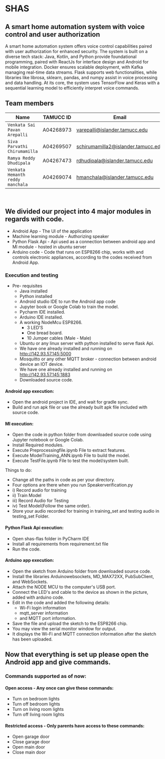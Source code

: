 # SHAS

## A smart home automation system with voice control and user authorization

A smart home automation system offers voice control capabilities paired with user authorization for enhanced security. The system is built on a diverse tech stack: Java, Kotlin, and Python provide foundational programming, paired with ReactJs for interface design and Android for mobile integration. Docker ensures scalable deployment, with Kafka managing real-time data streams. Flask supports web functionalities, while libraries like librosa, sklearn, pandas, and numpy assist in voice processing and data handling. At its core, the system uses TensorFlow and Keras with a sequential learning model to efficiently interpret voice commands.

## Team members

| Name                              | TAMUCC ID | Email                              |
|-----------------------------------|-----------|------------------------------------|
| `Venkata Sai Pavan Arepalli`      | A04268973 | varepalli@islander.tamucc.edu      |
| `Siva Parvathi Chirumamilla`      | A04269507 | schirumamilla2@islander.tamucc.edu |
| `Ramya Reddy Dhudipala`           | A04267473 | rdhudipala@islander.tamucc.edu     |
| `Venkata Hemanth reddy manchala ` | A04269074 | hmanchala@islander.tamucc.edu      |


&nbsp;

## We divided our project into 4 major modules in regards with code.

- Android App - The UI of the application
- Machine learning module - Authorizing speaker
- Python Flask Api - Api used as a connection between android app and Ml module - hosted in ubuntu server
- Arduino code - Code that runs on ESP8266 chip, works with and controls electronic appliances, according to the codes
  received from Android App.

### Execution and testing

* Pre- requisites
    * Java installed
    * Python installed
    * Android studio IDE to run the Android app code
    * Jupyter book or Google Colab to train the model.
    * Pycharm IDE installed.
    * Arduino IDE installed.
    * A working NodeMcu ESP8266.
      * 3 LED'S
      * One bread board.
      * 10 Jumper cables (Male - Male)
    * Ubuntu or any linux server with python installed to serve flask Api.
    * We have one already installed and running on http://142.93.57.145:5000
    * Mosquitto or any other MQTT broker - connection between android device an IOT device.
    * We have one already installed and running on http://142.93.57.145:1883
    * Downloaded source code.

#### Android app execution:

* Open the android project in IDE, and wait for gradle sync.
* Build and run apk file or use the already built apk file included with source code.

#### Ml execution:

- Open the code in python folder from downloaded source code using Jupyter notebook or Google Colab.
- Install Required modules.
- Execute Preprocessingfile.ipynb File to extract features.
- Execute ModelTraining_ANN.ipynb File to build the model.
- Execute TestFile.ipynb File to test the model/system built.

Things to do:
- Change all the paths in code as per your directory.
- Four options are there when you run Speakerverification.py 
- i) Record audio for training 
- ii) Train Model 
- iii) Record Audio for Testing 
- iv) Test Model(Follow the same order).
- Store your audio recorded for training in training_set and testing audio in testing_set Folder.

#### Python Flask Api execution:
- Open shas-flas folder in PyCharm IDE
- Install all requirements from requirement.txt file
- Run the code.


#### Arduino app execution:
- Open the sketch from Arduino folder from downloaded source code.
- Install the libraries Arduinowebsockets, MD_MAX72XX, PubSubClient, and WebSockets.
- Attach the NODE MCU to the computer's USB port.
- Connect the LED's and cable to the device as shown in the picture, added with arduino code.
- Edit in the code and added the following details:
  - Wi-Fi login information
  - mqtt_server information
  - and MQTT port information.
- Save the file and upload the sketch to the ESP8266 chip.
- You may view the serial monitor window for output.
- It displays the  Wi-Fi and MQTT connection information after the sketch has been uploaded.

## Now that everything is set up please open the Android app and give commands.

### Commands supported as of now:

#### Open access - Any once can give these commands:
- Turn on bedroom lights
- Turn off bedroom lights
- Turn on living room lights
- Turn off living room lights

#### Restricted access - Only parents have access to these commands:
- Open garage door
- Close garage door
- Open main door
- Close main door


